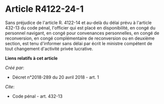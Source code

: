# Article R4122-24-1

Sans préjudice de l'article R. 4122-14 et au-delà du délai prévu à l'article 432-13 du code pénal, l'officier qui est placé
en disponibilité, en congé du personnel navigant, en congé pour convenances personnelles, en congé de reconversion, en congé
complémentaire de reconversion ou en deuxième section, est tenu d'informer sans délai par écrit le ministre compétent de tout
changement d'activité privée lucrative.

**Liens relatifs à cet article**

_Créé par_:

  - Décret n°2018-289 du 20 avril 2018 - art. 1

_Cite_:

  - Code pénal - art. 432-13

